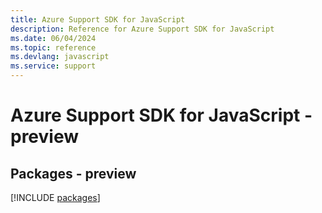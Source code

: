 ```yaml
---
title: Azure Support SDK for JavaScript
description: Reference for Azure Support SDK for JavaScript
ms.date: 06/04/2024
ms.topic: reference
ms.devlang: javascript
ms.service: support
---
```

# Azure Support SDK for JavaScript - preview
## Packages - preview
[!INCLUDE [packages](support-index.md)]